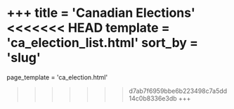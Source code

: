 +++
title = 'Canadian Elections'
<<<<<<< HEAD
template = 'ca_election_list.html'
sort_by = 'slug'
=======
page_template = 'ca_election.html'
>>>>>>> d7ab7f6959bbe6b223498c7a5dd14c0b8336e3db
+++
